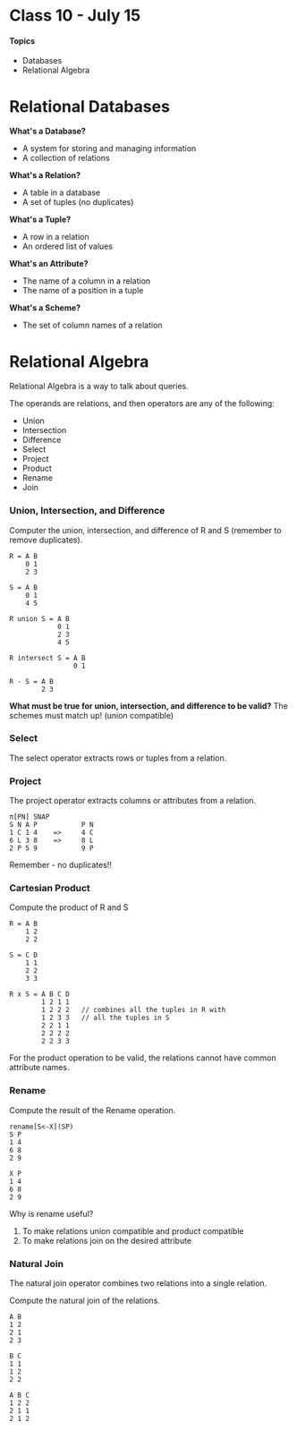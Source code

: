 # Class 10 - July 15
#### Topics
* Databases
* Relational Algebra

# Relational Databases

**What's a Database?**
* A system for storing and managing information
* A collection of relations

**What's a Relation?**
* A table in a database
* A set of tuples (no duplicates)

**What's a Tuple?**
* A row in a relation
* An ordered list of values

**What's an Attribute?**
* The name of a column in a relation
* The name of a position in a tuple

**What's a Scheme?**
* The set of column names of a relation

# Relational Algebra
Relational Algebra is a way to talk about queries.

The operands are relations, and then operators are any of the following:
* Union
* Intersection
* Difference
* Select
* Project
* Product
* Rename
* Join

### Union, Intersection, and Difference

Computer the union, intersection, and difference of R and S (remember to remove duplicates).

```
R = A B
    0 1
    2 3

S = A B
    0 1
    4 5

R union S = A B
            0 1
            2 3
            4 5

R intersect S = A B
                0 1

R - S = A B
        2 3
```

**What must be true for union, intersection, and difference to be valid?** The schemes must match up! (union compatible)

### Select
The select operator extracts rows or tuples from a relation.

### Project
The project operator extracts columns or attributes from a relation.

```
π[PN] SNAP
S N A P           P N
1 C 1 4    =>     4 C
6 L 3 8    =>     8 L
2 P 5 9           9 P
```

Remember - no duplicates!!

### Cartesian Product

Compute the product of R and S
```
R = A B
    1 2
    2 2

S = C D
    1 1
    2 2
    3 3

R x S = A B C D
        1 2 1 1
        1 2 2 2   // combines all the tuples in R with
        1 2 3 3   // all the tuples in S
        2 2 1 1
        2 2 2 2
        2 2 3 3
```

For the product operation to be valid, the relations cannot have common attribute names.

### Rename

Compute the result of the Rename operation.
```
rename[S<-X](SP)
S P
1 4
6 8
2 9

X P
1 4
6 8
2 9
```

Why is rename useful?
1. To make relations union compatible and product compatible
2. To make relations join on the desired attribute

### Natural Join
The natural join operator combines two relations into a single relation.

Compute the natural join of the relations.
```
A B
1 2
2 1
2 3

B C
1 1
1 2
2 2

A B C
1 2 2
2 1 1
2 1 2
```
